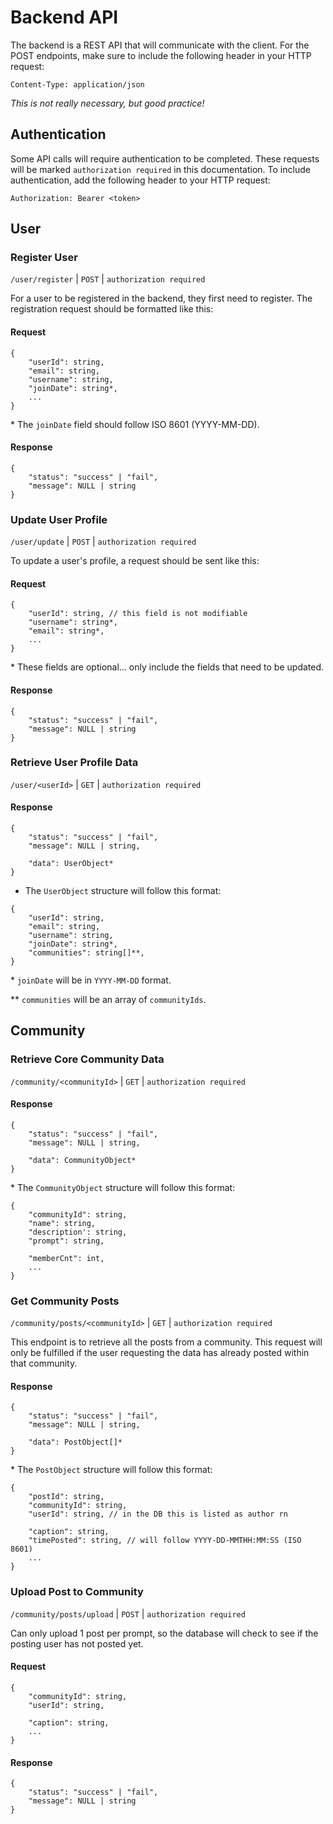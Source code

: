 # Backend API
The backend is a REST API that will communicate with the client. 
For the POST endpoints, make sure to include the following header in your HTTP request:
```
Content-Type: application/json
```
*This is not really necessary, but good practice!*

## Authentication
Some API calls will require authentication to be completed. These requests will be marked `authorization required` in this documentation. To include authentication, add the following header to your HTTP request:
```
Authorization: Bearer <token>
```


## User

### Register User
`/user/register` | `POST` | `authorization required`

For a user to be registered in the backend, they first need to register. The registration request should be formatted like this:

#### Request
```
{
    "userId": string, 
    "email": string,
    "username": string,
    "joinDate": string*,
    ...
}
```
\* The `joinDate` field should follow ISO 8601 (YYYY-MM-DD).

#### Response
```
{
    "status": "success" | "fail",
    "message": NULL | string
}
```

### Update User Profile
`/user/update` | `POST` | `authorization required`

To update a user's profile, a request should be sent like this:

#### Request
```
{
    "userId": string, // this field is not modifiable
    "username": string*,
    "email": string*,
    ...
}
```
\* These fields are optional... only include the fields that need to be updated.

#### Response
```
{
    "status": "success" | "fail",
    "message": NULL | string
}
```

### Retrieve User Profile Data

`/user/<userId>` | `GET` | `authorization required`

#### Response
```
{
    "status": "success" | "fail",
    "message": NULL | string,

    "data": UserObject*
}
```

* The `UserObject` structure will follow this format:
```
{
    "userId": string,
    "email": string,
    "username": string,
    "joinDate": string*,
    "communities": string[]**,
}
```
\* `joinDate` will be in `YYYY-MM-DD` format.

\*\* `communities` will be an array of `communityIds`.


## Community

### Retrieve Core Community Data

`/community/<communityId>` | `GET` | `authorization required`

#### Response
```
{
    "status": "success" | "fail",
    "message": NULL | string,

    "data": CommunityObject*
}
```
\* The `CommunityObject` structure will follow this format:
```
{
    "communityId": string,
    "name": string,
    "description': string,
    "prompt": string,

    "memberCnt": int,
    ...
}
```

### Get Community Posts
`/community/posts/<communityId>` | `GET` | `authorization required`

This endpoint is to retrieve all the posts from a community. This request will only be fulfilled if the user requesting the data has already posted within that community.

#### Response
```
{
    "status": "success" | "fail",
    "message": NULL | string,

    "data": PostObject[]*
}
```

\* The `PostObject` structure will follow this format:
```
{
    "postId": string,
    "communityId": string,
    "userId": string, // in the DB this is listed as author rn
    
    "caption": string,
    "timePosted": string, // will follow YYYY-DD-MMTHH:MM:SS (ISO 8601)
    ...
}
```

### Upload Post to Community
`/community/posts/upload` | `POST` | `authorization required`

Can only upload 1 post per prompt, so the database will check to see if the posting user has not posted yet.

#### Request
```
{
    "communityId": string,
    "userId": string,

    "caption": string,
    ...
}
```

#### Response
```
{
    "status": "success" | "fail",
    "message": NULL | string
}
```

